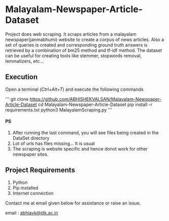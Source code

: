 # Malayalam-Newspaper-Article-Dataset
Project does web scraping. It scraps articles from a malayalam newspaper(janmabhumi) website to create a corpus of news articles. Also a set of queries is created and corresponding ground truth answers is retrieved by a combination of bm25 method and tf-idf method. The dataset can be useful for creating tools like stemmer, stopwords removal, lemmatizers, etc...

## Execution

Open a terminal (*Ctrl+Alt+T*) and execute the following commands

'''
git clone https://github.com/ABHISHEKVALSAN/Malayalam-Newspaper-Article-Dataset
cd Malayalam-Newspaper-Article-Dataset
pip install -r requirements.txt
python3 MalayalamScraping.py
'''

#### PS
1. After running the last command, you will see files being created in the DataSet directory 
2. Lot of urls has files missing... It is usual
3. The scraping is website specific and hence donot work for other newspaper sites.

 
## Project Requirements
1. Python 
2. Pip installed
3. Internet connection

Contact me at email given below for assistance or raise an issue.

email : abhiavk@iitk.ac.in
